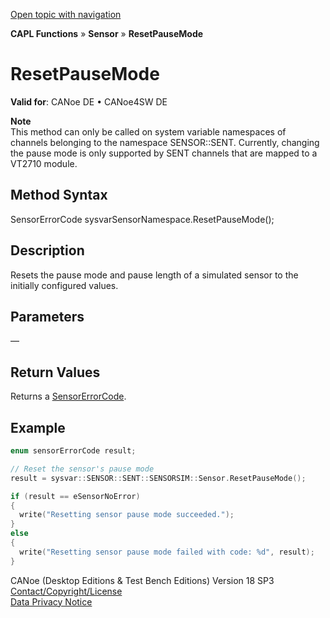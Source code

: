 [Open topic with navigation](../../../../../CANoeDEFamily.htm#Topics/CAPLFunctions/Sensor/Functions/CAPLfunctionResetPauseMode.md)

**CAPL Functions** » **Sensor** » **ResetPauseMode**

# ResetPauseMode

**Valid for**: CANoe DE • CANoe4SW DE

**Note**  
This method can only be called on system variable namespaces of channels belonging to the namespace SENSOR::SENT. Currently, changing the pause mode is only supported by SENT channels that are mapped to a VT2710 module.

## Method Syntax

SensorErrorCode sysvarSensorNamespace.ResetPauseMode();

## Description

Resets the pause mode and pause length of a simulated sensor to the initially configured values.

## Parameters

—

## Return Values

Returns a [SensorErrorCode](../CAPLfunctionsSensorEnumeration.md).

## Example

```c
enum sensorErrorCode result;

// Reset the sensor's pause mode
result = sysvar::SENSOR::SENT::SENSORSIM::Sensor.ResetPauseMode();

if (result == eSensorNoError)
{
  write("Resetting sensor pause mode succeeded.");
}
else
{
  write("Resetting sensor pause mode failed with code: %d", result);
}
```

CANoe (Desktop Editions & Test Bench Editions) Version 18 SP3  
[Contact/Copyright/License](../../../Shared/ContactCopyrightLicense.md)  
[Data Privacy Notice](https://www.vector.com/int/en/company/get-info/privacy-policy/)
